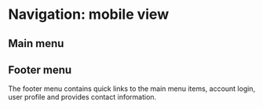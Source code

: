 # Navigation: mobile view

## Main menu

## Footer menu

The footer menu contains quick links to the main menu items, account login, user profile and provides contact information.



